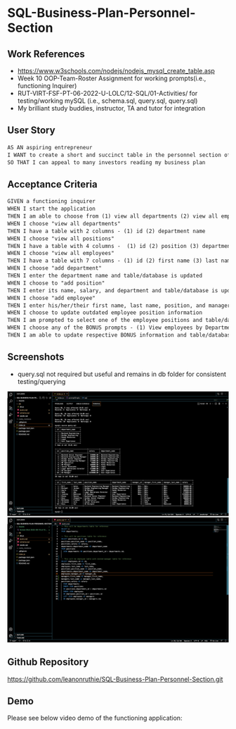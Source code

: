 # SQL-Business-Plan-Personnel-Section

## Work References
* <a href="hhttps://www.w3schools.com/nodejs/nodejs_mysql_create_table.asp">https://www.w3schools.com/nodejs/nodejs_mysql_create_table.asp</a>
* Week 10 OOP-Team-Roster Assignment for working prompts(i.e., functioning Inquirer)
* RUT-VIRT-FSF-PT-06-2022-U-LOLC/12-SQL/01-Activities/ for testing/working mySQL (i.e., schema.sql, query.sql, query.sql)
* My brilliant study buddies, instructor, TA and tutor for integration

## User Story

```md
AS AN aspiring entrepreneur
I WANT to create a short and succinct table in the personnel section of my business plan that shows the departments and employees I need to run a successful business
SO THAT I can appeal to many investors reading my business plan
```

## Acceptance Criteria

```md
GIVEN a functioning inquirer
WHEN I start the application
THEN I am able to choose from (1) view all departments (2) view all employees (3) view all positions (4) add department (5) add employee (6) add position (7) update to revise any outdated employee position 
WHEN I choose "view all departments" 
THEN I have a table with 2 columns - (1) id (2) department name
WHEN I choose "view all positions"
THEN I have a table with 4 columns -  (1) id (2) position (3) department (4) salary
WHEN I choose "view all employees"
THEN I have a table with 7 columns - (1) id (2) first name (3) last name (4) position (5) department (6) salary (7) manager
WHEN I choose "add department"
THEN I enter the department name and table/database is updated
WHEN I choose to "add position"
THEN I enter its name, salary, and department and table/database is updated
WHEN I choose "add employee"
THEN I enter his/her/their first name, last name, position, and manager and table/database is updated
WHEN I choose to update outdated employee position information
THEN I am prompted to select one of the employee positions and table/database is updated
WHEN I choose any of the BONUS prompts - (1) View employees by Department (2) View employees by Manager (3) Delete Department (4) Delete Employee (5) Delete Position (6) Update Manager Position (7) Sum of Salaries 
THEN I am able to update respective BONUS information and table/database is updated
```
## Screenshots
* query.sql not required but useful and remains in db folder for consistent testing/querying
 <img src="./Assets/Screen%20Shot%202022-09-15%20at%2010.09.19%20PM%20(2).png">
 <img src="./Assets/Screen%20Shot%202022-09-15%20at%2010.12.06%20PM%20(2).png">

## Github Repository
<a href="https://github.com/leanonruthie/SQL-Business-Plan-Personnel-Section.git">https://github.com/leanonruthie/SQL-Business-Plan-Personnel-Section.git</a>

## Demo
Please see below video demo of the functioning application:



